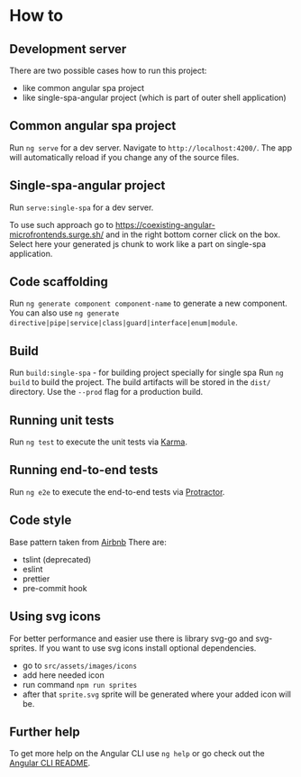 # How to

## Development server
There are two possible cases how to run this project:
- like common angular spa project
- like single-spa-angular project (which is part of outer shell application)

## Common angular spa project
Run `ng serve` for a dev server. Navigate to `http://localhost:4200/`. The app will automatically reload if you change any of the source files.

## Single-spa-angular project
Run `serve:single-spa` for a dev server.

To use such approach go to https://coexisting-angular-microfrontends.surge.sh/ and in the right bottom corner click on the box.
Select here your generated js chunk to work like a part on single-spa application.

## Code scaffolding

Run `ng generate component component-name` to generate a new component. You can also use `ng generate directive|pipe|service|class|guard|interface|enum|module`.

## Build
Run `build:single-spa` - for building project specially for single spa
Run `ng build` to build the project. The build artifacts will be stored in the `dist/` directory. Use the `--prod` flag for a production build.

## Running unit tests

Run `ng test` to execute the unit tests via [Karma](https://karma-runner.github.io).

## Running end-to-end tests

Run `ng e2e` to execute the end-to-end tests via [Protractor](http://www.protractortest.org/).

## Code style

Base pattern taken from [Airbnb](https://github.com/airbnb/javascript)
There are:
- tslint (deprecated)
- eslint
- prettier
- pre-commit hook

## Using svg icons

For better performance and easier use there is library svg-go and svg-sprites.
If you want to use svg icons install optional dependencies.
- go to `src/assets/images/icons`
- add here needed icon
- run command `npm run sprites`
- after that `sprite.svg` sprite will be generated
  where your added icon will be.

## Further help

To get more help on the Angular CLI use `ng help` or go check out the [Angular CLI README](https://github.com/angular/angular-cli/blob/master/README.md).
